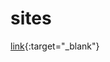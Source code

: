 # sites
[link](https://itmitrich.github.io/sites/){:target="_blank"}
<!-- [link](url){:target="_blank"} -->